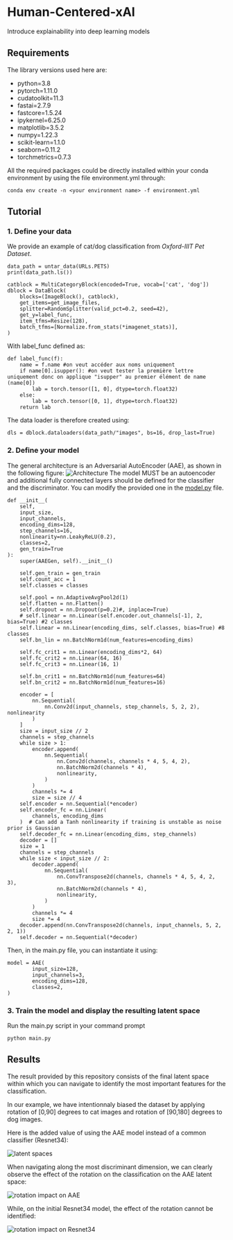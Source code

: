 # Human-Centered-xAI
Introduce explainability into deep learning models

## Requirements
The library versions used here are:
- python=3.8
- pytorch=1.11.0
- cudatoolkit=11.3
- fastai=2.7.9
- fastcore=1.5.24
- ipykernel=6.25.0
- matplotlib=3.5.2
- numpy=1.22.3
- scikit-learn=1.1.0
- seaborn=0.11.2
- torchmetrics=0.7.3

All the required packages could be directly installed within your conda environment by using the file environment.yml through:
```
conda env create -n <your environment name> -f environment.yml
```

## Tutorial
### 1. Define your data
We provide an example of cat/dog classification from *Oxford-IIIT Pet Dataset*.
```
data_path = untar_data(URLs.PETS)
print(data_path.ls())

catblock = MultiCategoryBlock(encoded=True, vocab=['cat', 'dog'])
dblock = DataBlock(
    blocks=(ImageBlock(), catblock),
    get_items=get_image_files,
    splitter=RandomSplitter(valid_pct=0.2, seed=42),
    get_y=label_func,
    item_tfms=Resize(128),
    batch_tfms=[Normalize.from_stats(*imagenet_stats)],
)
```
With label_func defined as:
```
def label_func(f): 
    name = f.name #on veut accéder aux noms uniquement
    if name[0].isupper(): #on veut tester la première lettre uniquement donc on applique "isupper" au premier élément de name (name[0])
        lab = torch.tensor([1, 0], dtype=torch.float32)
    else:
        lab = torch.tensor([0, 1], dtype=torch.float32)
    return lab
```
The data loader is therefore created using:
```
dls = dblock.dataloaders(data_path/"images", bs=16, drop_last=True)
```

### 2. Define your model
The general architecture is an Adversarial AutoEncoder (AAE), as shown in the following figure:
![Architecture](https://github.com/LucaLaFisca/Human-Centered-xAI/blob/main/images/architecture.png)
The model MUST be an autoencoder and additional fully connected layers should be defined for the classifier and the discriminator.
You can modify the provided one in the [model.py](https://github.com/LucaLaFisca/Human-Centered-xAI/blob/main/model.py) file.
```
def __init__(
    self,
    input_size,
    input_channels,
    encoding_dims=128,
    step_channels=16,
    nonlinearity=nn.LeakyReLU(0.2),
    classes=2,
    gen_train=True
):
    super(AAEGen, self).__init__()

    self.gen_train = gen_train
    self.count_acc = 1
    self.classes = classes

    self.pool = nn.AdaptiveAvgPool2d(1)
    self.flatten = nn.Flatten()
    self.dropout = nn.Dropout(p=0.2)#, inplace=True)
    # self.linear = nn.Linear(self.encoder.out_channels[-1], 2, bias=True) #2 classes
    self.linear = nn.Linear(encoding_dims, self.classes, bias=True) #8 classes
    self.bn_lin = nn.BatchNorm1d(num_features=encoding_dims)

    self.fc_crit1 = nn.Linear(encoding_dims*2, 64)
    self.fc_crit2 = nn.Linear(64, 16)
    self.fc_crit3 = nn.Linear(16, 1)

    self.bn_crit1 = nn.BatchNorm1d(num_features=64)
    self.bn_crit2 = nn.BatchNorm1d(num_features=16)

    encoder = [
        nn.Sequential(
            nn.Conv2d(input_channels, step_channels, 5, 2, 2), nonlinearity
        )
    ]
    size = input_size // 2
    channels = step_channels
    while size > 1:
        encoder.append(
            nn.Sequential(
                nn.Conv2d(channels, channels * 4, 5, 4, 2),
                nn.BatchNorm2d(channels * 4),
                nonlinearity,
            )
        )
        channels *= 4
        size = size // 4
    self.encoder = nn.Sequential(*encoder)
    self.encoder_fc = nn.Linear(
        channels, encoding_dims
    )  # Can add a Tanh nonlinearity if training is unstable as noise prior is Gaussian
    self.decoder_fc = nn.Linear(encoding_dims, step_channels)
    decoder = []
    size = 1
    channels = step_channels
    while size < input_size // 2:
        decoder.append(
            nn.Sequential(
                nn.ConvTranspose2d(channels, channels * 4, 5, 4, 2, 3),
                nn.BatchNorm2d(channels * 4),
                nonlinearity,
            )
        )
        channels *= 4
        size *= 4
    decoder.append(nn.ConvTranspose2d(channels, input_channels, 5, 2, 2, 1))
    self.decoder = nn.Sequential(*decoder)
```

Then, in the main.py file, you can instantiate it using:
```
model = AAE(
        input_size=128,
        input_channels=3,
        encoding_dims=128,
        classes=2,
)
```

### 3. Train the model and display the resulting latent space
Run the main.py script in your command prompt
```
python main.py
```

## Results
The result provided by this repository consists of the final latent space within which you can navigate to identify the most important features for the classification.

In our example, we have intentionnaly biased the dataset by applying rotation of [0,90] degrees to cat images and rotation of [90,180] degrees to dog images.

Here is the added value of using the AAE model instead of a common classifier (Resnet34):

![latent spaces](https://github.com/LucaLaFisca/Human-Centered-xAI/blob/main/images/latent_spaces.png)

When navigating along the most discriminant dimension, we can clearly observe the effect of the rotation on the classification on the AAE latent space:

![rotation impact on AAE](https://github.com/LucaLaFisca/Human-Centered-xAI/blob/main/images/rotation_impact_xAAEnet.svg)

While, on the initial Resnet34 model, the effect of the rotation cannot be identified:

![rotation impact on Resnet34](https://github.com/LucaLaFisca/Human-Centered-xAI/blob/main/images/rotation_impact_Resnet34.svg)
